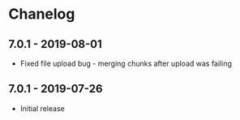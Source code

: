 # Chanelog

## 7.0.1 - 2019-08-01

* Fixed file upload bug - merging chunks after upload was failing

## 7.0.1 - 2019-07-26

* Initial release
